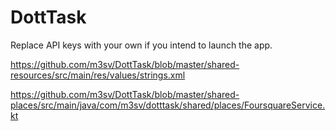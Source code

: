 # DottTask


Replace API keys with your own if you intend to launch the app.

https://github.com/m3sv/DottTask/blob/master/shared-resources/src/main/res/values/strings.xml

https://github.com/m3sv/DottTask/blob/master/shared-places/src/main/java/com/m3sv/dotttask/shared/places/FoursquareService.kt
